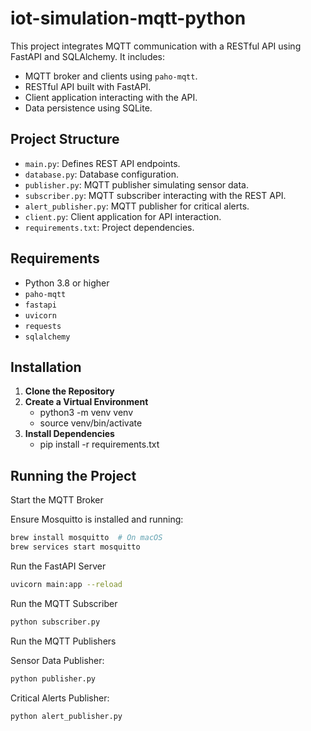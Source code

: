 # iot-simulation-mqtt-python

This project integrates MQTT communication with a RESTful API using FastAPI and SQLAlchemy. It includes:

- MQTT broker and clients using `paho-mqtt`.
- RESTful API built with FastAPI.
- Client application interacting with the API.
- Data persistence using SQLite.

## Project Structure

- `main.py`: Defines REST API endpoints.
- `database.py`: Database configuration.
- `publisher.py`: MQTT publisher simulating sensor data.
- `subscriber.py`: MQTT subscriber interacting with the REST API.
- `alert_publisher.py`: MQTT publisher for critical alerts.
- `client.py`: Client application for API interaction.
- `requirements.txt`: Project dependencies.

## Requirements

- Python 3.8 or higher
- `paho-mqtt`
- `fastapi`
- `uvicorn`
- `requests`
- `sqlalchemy`


## Installation

1. **Clone the Repository**
2. **Create a Virtual Environment**
   - python3 -m venv venv
   - source venv/bin/activate
3. **Install Dependencies**
   - pip install -r requirements.txt

## Running the Project
Start the MQTT Broker

Ensure Mosquitto is installed and running:
```bash
brew install mosquitto  # On macOS
brew services start mosquitto
```

Run the FastAPI Server
```bash
uvicorn main:app --reload
```

Run the MQTT Subscriber

```bash
python subscriber.py
```

Run the MQTT Publishers

Sensor Data Publisher:
```bash
python publisher.py
```
Critical Alerts Publisher:
```bash
python alert_publisher.py
```